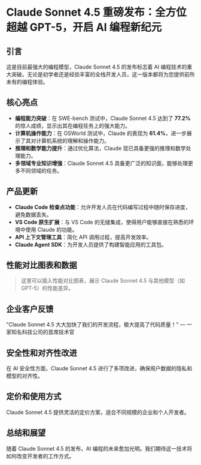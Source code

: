 # Claude Sonnet 4.5 重磅发布：全方位超越 GPT-5，开启 AI 编程新纪元

## 引言
这是目前最强大的编程模型，Claude Sonnet 4.5 的发布标志着 AI 编程技术的重大突破。无论是初学者还是经验丰富的全栈开发人员，这一版本都将为您提供前所未有的编程体验。

## 核心亮点
- **编程能力突破**：在 SWE-bench 测试中，Claude Sonnet 4.5 达到了 **77.2%** 的惊人成绩，显示出其在编程任务上的强大能力。
- **计算机操作能力**：在 OSWorld 测试中，Claude 的表现为 **61.4%**，进一步展示了其对计算机系统的理解和操作能力。
- **推理和数学能力提升**：通过优化算法，Claude 现已具备更强的推理和数学处理能力。
- **多领域专业知识增强**：Claude Sonnet 4.5 具备更广泛的知识面，能够处理更多不同领域的任务。

## 产品更新
- **Claude Code 检查点功能**：允许开发人员在代码编写过程中随时保存进度，避免数据丢失。
- **VS Code 原生扩展**：与 VS Code 的无缝集成，使得用户能够直接在熟悉的环境中使用 Claude 的功能。
- **API 上下文管理工具**：简化 API 调用过程，提高开发效率。
- **Claude Agent SDK**：为开发人员提供了构建智能应用的工具包。

## 性能对比图表和数据
> 这里可以插入性能对比图表，展示 Claude Sonnet 4.5 与其他模型（如 GPT-5）的性能差异。

## 企业客户反馈
"Claude Sonnet 4.5 大大加快了我们的开发流程，极大提高了代码质量！" — 一家知名科技公司的首席技术官

## 安全性和对齐性改进
在 AI 安全性方面，Claude Sonnet 4.5 进行了多项改进，确保用户数据的隐私和模型的对齐性。

## 定价和使用方式
Claude Sonnet 4.5 提供灵活的定价方案，适合不同规模的企业和个人开发者。

## 总结和展望
随着 Claude Sonnet 4.5 的发布，AI 编程的未来愈加光明。我们期待这一技术将如何改变开发者的工作方式。
